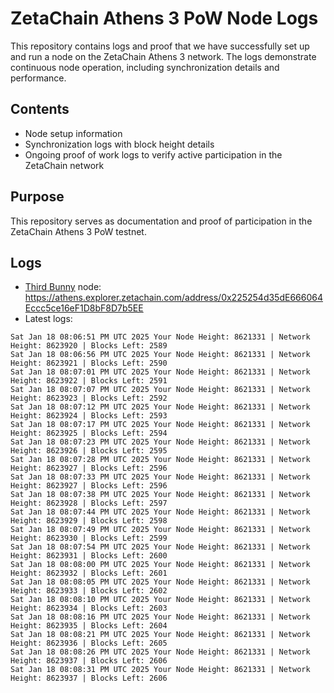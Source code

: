 # ZetaChain Athens 3 PoW Node Logs
This repository contains logs and proof that we have successfully set up and run a node on the ZetaChain Athens 3 network. The logs demonstrate continuous node operation, including synchronization details and performance.

## Contents
- Node setup information
- Synchronization logs with block height details
- Ongoing proof of work logs to verify active participation in the ZetaChain network

## Purpose
This repository serves as documentation and proof of participation in the ZetaChain Athens 3 PoW testnet.

## Logs

- [Third Bunny](https://thirdbunny.xyz/) node: https://athens.explorer.zetachain.com/address/0x225254d35dE666064Eccc5ce16eF1D8bF8D7b5EE
- Latest logs:
```
Sat Jan 18 08:06:51 PM UTC 2025 Your Node Height: 8621331 | Network Height: 8623920 | Blocks Left: 2589
Sat Jan 18 08:06:56 PM UTC 2025 Your Node Height: 8621331 | Network Height: 8623921 | Blocks Left: 2590
Sat Jan 18 08:07:01 PM UTC 2025 Your Node Height: 8621331 | Network Height: 8623922 | Blocks Left: 2591
Sat Jan 18 08:07:07 PM UTC 2025 Your Node Height: 8621331 | Network Height: 8623923 | Blocks Left: 2592
Sat Jan 18 08:07:12 PM UTC 2025 Your Node Height: 8621331 | Network Height: 8623924 | Blocks Left: 2593
Sat Jan 18 08:07:17 PM UTC 2025 Your Node Height: 8621331 | Network Height: 8623925 | Blocks Left: 2594
Sat Jan 18 08:07:23 PM UTC 2025 Your Node Height: 8621331 | Network Height: 8623926 | Blocks Left: 2595
Sat Jan 18 08:07:28 PM UTC 2025 Your Node Height: 8621331 | Network Height: 8623927 | Blocks Left: 2596
Sat Jan 18 08:07:33 PM UTC 2025 Your Node Height: 8621331 | Network Height: 8623927 | Blocks Left: 2596
Sat Jan 18 08:07:38 PM UTC 2025 Your Node Height: 8621331 | Network Height: 8623928 | Blocks Left: 2597
Sat Jan 18 08:07:44 PM UTC 2025 Your Node Height: 8621331 | Network Height: 8623929 | Blocks Left: 2598
Sat Jan 18 08:07:49 PM UTC 2025 Your Node Height: 8621331 | Network Height: 8623930 | Blocks Left: 2599
Sat Jan 18 08:07:54 PM UTC 2025 Your Node Height: 8621331 | Network Height: 8623931 | Blocks Left: 2600
Sat Jan 18 08:08:00 PM UTC 2025 Your Node Height: 8621331 | Network Height: 8623932 | Blocks Left: 2601
Sat Jan 18 08:08:05 PM UTC 2025 Your Node Height: 8621331 | Network Height: 8623933 | Blocks Left: 2602
Sat Jan 18 08:08:10 PM UTC 2025 Your Node Height: 8621331 | Network Height: 8623934 | Blocks Left: 2603
Sat Jan 18 08:08:16 PM UTC 2025 Your Node Height: 8621331 | Network Height: 8623935 | Blocks Left: 2604
Sat Jan 18 08:08:21 PM UTC 2025 Your Node Height: 8621331 | Network Height: 8623936 | Blocks Left: 2605
Sat Jan 18 08:08:26 PM UTC 2025 Your Node Height: 8621331 | Network Height: 8623937 | Blocks Left: 2606
Sat Jan 18 08:08:31 PM UTC 2025 Your Node Height: 8621331 | Network Height: 8623937 | Blocks Left: 2606
```
